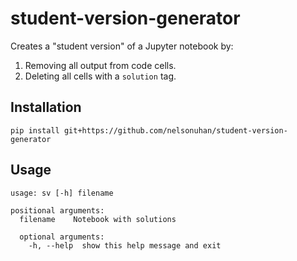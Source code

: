 # student-version-generator

Creates a "student version" of a Jupyter notebook by:

1. Removing all output from code cells.
2. Deleting all cells with a `solution` tag.

## Installation

```
pip install git+https://github.com/nelsonuhan/student-version-generator
```

## Usage

```
usage: sv [-h] filename

positional arguments:
  filename    Notebook with solutions

  optional arguments:
    -h, --help  show this help message and exit
```
